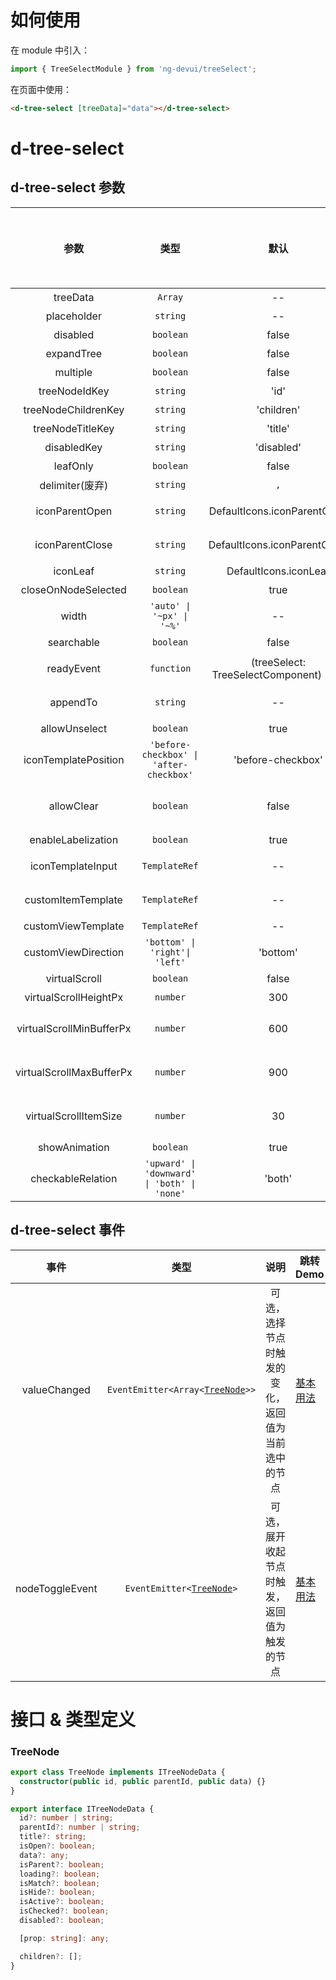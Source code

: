 # 如何使用

在 module 中引入：

```ts
import { TreeSelectModule } from 'ng-devui/treeSelect';
```

在页面中使用：

```html
<d-tree-select [treeData]="data"></d-tree-select>
```
# d-tree-select

## d-tree-select 参数

|         参数         |                  类型                   |                  默认                   | 说明                                                                                                                      | 跳转 Demo                                            |全局配置项| 
| :----------------: | :------------------: | :-------------------------------------: | :-------------------------------------: | :------------------------------------------------------------------------------------------------------------------------ | ---------------------------------------------------- |
|       treeData       |                 `Array`                 |                   --                    | 必选，需要展示的源数据                                                                                                    | [基本用法](demo#basic-usage)       |
|     placeholder      |                `string`                 |                   --                    | 可选，占位字符串                                                                                                          | [基本用法](demo#basic-usage)       |
|       disabled       |                `boolean`                |                  false                  | 可选，禁止输入态                                                                                                          | [基本用法](demo#basic-usage)       |
|      expandTree      |                `boolean`                |                  false                  | 可选，是否自动展开树                                                                                                      | [基本用法](demo#basic-usage)       |
|       multiple       |                `boolean`                |                  false                  | 可选，多选开关                                                                                                            | [基本用法](demo#basic-usage)       |
|    treeNodeIdKey     |                `string`                 |                  'id'                   | 可选，id 键值名                                                                                                           | [设置key](demo#keys)       |
| treeNodeChildrenKey  |                `string`                 |               'children'                | 可选，children 子节点键值名                                                                                               | [设置key](demo#keys)       |
|  treeNodeTitleKey    |                `string`                 |               'title'                | 可选，title 键值名                                                                                               | [设置key](demo#keys)       |
|     disabledKey      |                `string`                 |               'disabled'                | 可选，disabled 节点禁选键值名                                                                                             | [基本用法](demo#basic-usage)       |
|       leafOnly       |                `boolean`                |                  false                  | 可选，仅叶节点可选开关                                                                                                    | [仅叶节点可选](demo#leaf-only)         |
|    delimiter(废弃)     |                `string`                 |                   `,`                   | 可选，选中结果分隔符（用于多选）                                                                                          |
|    iconParentOpen    |                `string`                 |       DefaultIcons.iconParentOpen       | 可选，树节点打开时图标                                                                                                    | [设置节点展开关闭图标](demo#icon-parent)       |
|   iconParentClose    |                `string`                 |      DefaultIcons.iconParentClose       | 可选，树节点关闭时图标                                                                                                    | [设置节点展开关闭图标](demo#icon-parent)       |
|       iconLeaf       |                `string`                 |          DefaultIcons.iconLeaf          | 可选，节点图标                                                                                                            | [设置key](demo#keys)       |
| closeOnNodeSelected  |                `boolean`                |                  true                   | 可选，选中节点时关闭下拉框的开关（仅用于单选）                                                                            | [设置key](demo#keys)       |
|        width         |        `'auto' \| '~px' \| '~%'`        |                   --                    | 可选，下拉框宽度                                                                                                          | [基本用法](demo#basic-usage)       |
|      searchable      |                `boolean`                |                  false                  | 可选，是否可搜索树                                                                                                        | [可简易搜索树](demo#simple-search)     |
|      readyEvent      |               `function`                | (treeSelect: TreeSelectComponent) => {} | 可选，当组件初始化完成时可调用的钩子函数                                                                                  | [初始化完成时调用的钩子](demo#init-hooks)        |
|       appendTo       |                `string`                 |                   --                    | 可选，将下拉框附着到输入值的 DOM 选择器节点中，值为空时下拉框在此组件内                                                   | [Append To Element 能力](demo#append-to-element) |
|    allowUnselect     |                `boolean`                |                  true                   | 可选，是否允许单选模式下反选已选中的项目                                                                                  | [基本用法](demo#basic-usage)       |
| iconTemplatePosition | `'before-checkbox' \| 'after-checkbox'` |            'before-checkbox'            | 可选，自定义 template 的位置                                                                                              | [自定义列表选项的 icon 及已选中选项](demo#custom-icon)       |
|      allowClear      |                `boolean`                |                  false                  | 可选，是否允许单选模式下点击输入框上的清除按钮来清空已选中的项目。`allowUnselect`必须为`true`，否则将破坏体验一致性规则。`enableLabelization`为`false`时才会生效 | [基本用法](demo#basic-usage)       |
|  enableLabelization  |                `boolean`                |                  true                   | 可选，是否启用标签化展示效果，配合公有云视觉默认启用。 | [不使用标签化](demo#labelization)       |
|  iconTemplateInput   |               `TemplateRef`             |                   --                    | 可选，自定义 icon 的 template                                                                                               | [自定义列表选项的 icon 及已选中选项](demo#custom-icon)       |
|  customItemTemplate   |               `TemplateRef`           |          --                 | 可选,支持自定义已选中的选项显示内容定制                   | [自定义列表选项的 icon 及已选中选项](demo#custom-icon)       |
|  customViewTemplate   |               `TemplateRef`           |          --                 | 可选,支持自定义区域显示内容定制                   | [自定义区域](demo#custom-template)       |
|  customViewDirection   |               `'bottom' \| 'right'\| 'left'`           |          'bottom'                 | 可选, customViewTemplate 所处的相对下拉列表的位置 | [自定义区域](demo#custom-template)       |
|  virtualScroll  |                `boolean`                |                  false                   | 可选，是否开启虚拟滚动，常用于大数据量场景 | [虚拟滚动](demo#virtual-scroll)       |
|  virtualScrollHeightPx   |               `number`             |                   300                   | 可选，设置虚拟滚动内容区域的高度 ，单位为`px`                                                                                             | [虚拟滚动](demo#virtual-scroll)       |
|  virtualScrollMinBufferPx   |               `number`           |          600                 | 可选,设置虚拟滚动时的最小 buffer 尺寸，单位为`px` ，参考https://material.angular.io/cdk/scrolling/overview#scrolling-over-fixed-size-items                 | [虚拟滚动](demo#virtual-scroll)       |
|  virtualScrollMaxBufferPx   |               `number`           |          900                 | 可选, 设置虚拟滚动时的最大 buffer 尺寸，单位为`px` ，参考https://material.angular.io/cdk/scrolling/overview#scrolling-over-fixed-size-items  | [虚拟滚动](demo#virtual-scroll)       |
|  virtualScrollItemSize   |               `number`           |          30                | 可选, 设置虚拟滚动内元素的尺寸，单位为`px` ，参考https://material.angular.io/cdk/scrolling/overview#scrolling-over-fixed-size-items  | [虚拟滚动](demo#virtual-scroll)       |
|  showAnimation   |             `boolean`              |                                 true                                  |  可选，是否开启动画 |   | ✔ |
|  checkableRelation   | `'upward' \| 'downward' \| 'both' \| 'none'` |     'both'      |                                                可选，设置父子节点的 check 规则                                                 | [树组件checkableRelation](http://devui.huawei.com/components/zh-cn/tree/demo#check-control-tree) |

## d-tree-select 事件

|      事件      |      类型      |                  说明                  | 跳转 Demo |
| :------------: | :------------: | :------------------------------------: | --------- |
| valueChanged | `EventEmitter<Array<`[`TreeNode`](#treenode)`>>` | 可选，选择节点时触发的变化，返回值为当前选中的节点 | [基本用法](demo#basic-usage)       |
| nodeToggleEvent | `EventEmitter<`[`TreeNode`](#treenode)`>` | 可选，展开收起节点时触发，返回值为触发的节点 | [基本用法](demo#basic-usage)       |

# 接口 & 类型定义

### TreeNode

```ts
export class TreeNode implements ITreeNodeData {
  constructor(public id, public parentId, public data) {}
}

export interface ITreeNodeData {
  id?: number | string;
  parentId?: number | string;
  title?: string;
  isOpen?: boolean;
  data?: any;
  isParent?: boolean;
  loading?: boolean;
  isMatch?: boolean;
  isHide?: boolean;
  isActive?: boolean;
  isChecked?: boolean;
  disabled?: boolean;

  [prop: string]: any;

  children?: [];
}
```

